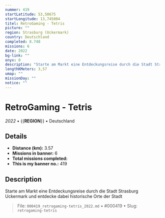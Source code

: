 ```yaml
---
nummer: 419
startLatitude: 53,50675
startLongitude: 13,745004
titel: RetroGaming - Tetris
picture: ""
region: Strasburg (Uckermark)
country: Deutschland
completed: 8.748
missions: 6
date: 2022
bg-link: ""
onyx: 0
description: "Starte am Markt eine Entdeckungsreise durch die Stadt Strasburg Uckermark und entdecke dabei historische Orte der Stadt"
lengthKMeters: 3,57
umap: ""
missionDay: ""
notice: ""
---
```

# RetroGaming - Tetris

*2022* • {{__REGION__}} • Deutschland





## Details
- **Distance (km):** 3.57
- **Missions in banner:** 6
- **Total missions completed:** 
- **This is my banner no.:** 419



## Description
Starte am Markt eine Entdeckungsreise durch die Stadt Strasburg Uckermark und entdecke dabei historische Orte der Stadt




> File: `000419_retrogaming-tetris_2022.md` • #000419 • Slug: `retrogaming-tetris`
